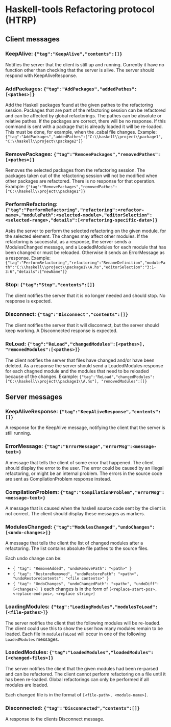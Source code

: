 
# Haskell-tools Refactoring protocol (HTRP)

## Client messages

### KeepAlive: `{"tag":"KeepAlive","contents":[]}`

Notifies the server that the client is still up and running. Currently it have no function other than checking that the server is alive. The server should respond with KeepAliveResponse.

### AddPackages: `{"tag":"AddPackages","addedPathes":[<pathes>]}`

Add the Haskell packages found at the given pathes to the refactoring session. Packages that are part of the refactoring session can be refactored and can be affected by global refactorings. The pathes can be absolute or relative pathes. If the packages are correct, there will be no response. If this command is sent with a package that is already loaded it will be re-loaded. This must be done, for example, when the .cabal file changes. Example: `{"tag":"AddPackages","addedPathes":["C:\\haskell\\project\\package1", "C:\\haskell\\project\\package2"]}`

### RemovePackages: `{"tag":"RemovePackages","removedPathes":[<pathes>]}`

Removes the selected packages from the refactoring session. The packages taken out of the refactoring session will not be modified when other packages are refactored. There is no response for that operation. Example: `{"tag":"RemovePackages","removedPathes":["C:\\haskell\\project\\package1"]}`

### PerformRefactoring: `{"tag":"PerformRefactoring","refactoring":<refactor-name>,"modulePath":<selected-module>,"editorSelection":<selected-range>,"details":[<refactoring-specific-data>]}`

Asks the server to perform the selected refactoring on the given module, for the selected element. The changes may affect other modules. If the refactoring is successful, as a response, the server sends a ModulesChanged message, and a LoadedModules for each module that has been changed or must be reloaded. Otherwise it sends an ErrorMessage as a response. Example: `{"tag":"PerformRefactoring","refactoring":"RenameDefinition","modulePath":"C:\\haskell\\project\\package1\\A.hs","editorSelection":"3:1-3:6","details":["newName"]}`

### Stop: `{"tag":"Stop","contents":[]}`

The client notifies the server that it is no longer needed and should stop. No response is expected.

### Disconnect: `{"tag":"Disconnect","contents":[]}`

The client notifies the server that it will disconnect, but the server should keep working. A Disconnected response is expected.

### ReLoad: `{"tag":"ReLoad","changedModules":[<pathes>], "removedModules":[<pathes>]}`

The client notifies the server that files have changed and/or have been deleted. As a response the server should send a LoadedModules response for each chagned module and the modules that need to be reloaded because of the changes. Example: `{"tag":"ReLoad","changedModules":["C:\\haskell\\project\\package1\\A.hs"], "removedModules":[]}`

## Server messages

### KeepAliveResponse: `{"tag":"KeepAliveResponse","contents":[]}`

A response for the KeepAlive message, notifying the client that the server is still running.

### ErrorMessage: `{"tag":"ErrorMessage","errorMsg":<message-text>}`

A message that tells the client of some error that happened. The client should display the error to the user. The error could be caused by an illegal refactoring, or might be an internal problem. The errors in the source code are sent as CompilationProblem response instead.

### CompilationProblem: `{"tag":"CompilationProblem","errorMsg":<message-text>}`

A message that is caused when the haskell source code sent by the client is not correct. The client should display these messages as markers.

### ModulesChanged: `{"tag":"ModulesChanged","undoChanges":[<undo-changes>]}`

A message that tells the client the list of changed modules after a refactoring. The list contains absolute file pathes to the source files.

Each undo change can be:
  - `{ "tag": "RemoveAdded", "undoRemovePath": "<path>" }`
  - `{ "tag": "RestoreRemoved", "undoRestorePath": "<path>", "undoRestoreContents": "<file contents>" }`
  - `{ "tag": "UndoChanges", "undoChangedPath": "<path>", "undoDiff": [<changes>] }` each changes is in the form of `[<replace-start-pos>, <replace-end-pos>, <replace string>]`

### LoadingModules: `{"tag":"LoadingModules","modulesToLoad":[<file-pathes>]}`

The server notifies the client that the following modules will be re-loaded. The client could use this to show the user how many modules remain to be loaded. Each file in `modulesToLoad` will occur in one of the following `LoadedModules` messages.

### LoadedModules: `{"tag":"LoadedModules","loadedModules":[<changed-files>]}`

The server notifies the client that the given modules had been re-parsed and can be refactored. The client cannot perform refactoring on a file until it has been re-loaded. Global refactorings can only be performed if all modules are loaded.

Each changed file is in the format of `[<file-path>, <module-name>]`.

### Disconnected: `{"tag":"Disconnected","contents":[]}`

A response to the clients Disconnect message.
